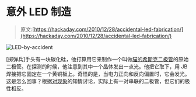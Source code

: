 # 意外 LED 制造

> 原文:[https://hackaday.com/2010/12/28/accidental-led-fabrication/](https://hackaday.com/2010/12/28/accidental-led-fabrication/)

![](../Images/56266681ffcd64d9277ec64e1445115a.png "LED-by-accident")

[掷弹兵]手头有一块碳化硅，他打算用它来制作一个叫做[猫的希斯克二极管](http://en.wikipedia.org/wiki/Diode#Types_of_semiconductor_diode)的原始二极管。在探测的时候，他注意到其中一个晶体发出一点光。他把它取下，用 JB 焊接把它固定在一个黄铜板上。奇怪的是，当电力正向和反向偏置时，它会发光。这是怎么回事？根据[对现象](http://4hv.org/e107_plugins/forum/forum_viewtopic.php?92235.post)的知情讨论，实际上有一对串联的二极管，但它们的极性相反。